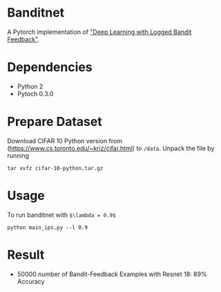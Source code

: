 # Banditnet
A Pytorch implementation of ["Deep Learning with Logged Bandit Feedback"](http://www.cs.cornell.edu/people/tj/publications/joachims_etal_18a.pdf).
# Dependencies
* Python 2
* Pytoch 0.3.0

# Prepare Dataset
Download CIFAR 10 Python version from (https://www.cs.toronto.edu/~kriz/cifar.html) to `/data`.
Unpack the file by running
```
tar xvfz cifar-10-python.tar.gz
```

# Usage
To run banditnet with `$\lambda = 0.9$`
```
python main_ips.py --l 0.9
```
# Result
* 50000 number of Bandit-Feedback Examples with Resnet 18: 89% Accuracy



